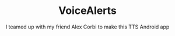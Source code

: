---
title: VoiceAlerts
subtitle: I teamed up with my friend Alex Corbi to make this TTS Android app
image: "../imgs/VoiceAlerts.jpg"
link: https://play.google.com/store/apps/details?id=com.smf.LernCoachies&hl=en'
buttonTitle: VISIT PLAY STORE
priority: 2
badges: [android]
categories: [projects, old]
--- 